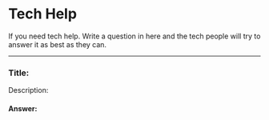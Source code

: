 # Tech Help
If you need tech help. Write a question in here and the tech people will try to answer it as best as they can.

---

### Title:
Description:
#### Answer:
